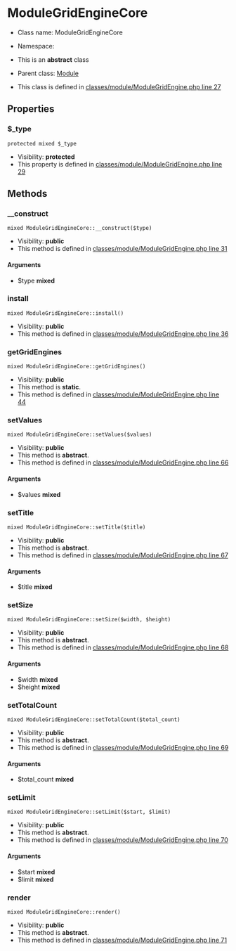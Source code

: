 ModuleGridEngineCore
===============






* Class name: ModuleGridEngineCore
* Namespace: 
* This is an **abstract** class
* Parent class: [Module](ModuleCore)

* This class is defined in [classes/module/ModuleGridEngine.php line 27](https://github.com/PrestaShop/PrestaShop/blob/1.6.1.1/classes/module/ModuleGridEngine.php#27)





Properties
----------


### $_type

    protected mixed $_type





* Visibility: **protected**
* This property is defined in [classes/module/ModuleGridEngine.php line 29](https://github.com/PrestaShop/PrestaShop/blob/1.6.1.1/classes/module/ModuleGridEngine.php#29)


Methods
-------


### __construct

    mixed ModuleGridEngineCore::__construct($type)





* Visibility: **public**
* This method is defined in [classes/module/ModuleGridEngine.php line 31](https://github.com/PrestaShop/PrestaShop/blob/1.6.1.1/classes/module/ModuleGridEngine.php#31)


#### Arguments
* $type **mixed**



### install

    mixed ModuleGridEngineCore::install()





* Visibility: **public**
* This method is defined in [classes/module/ModuleGridEngine.php line 36](https://github.com/PrestaShop/PrestaShop/blob/1.6.1.1/classes/module/ModuleGridEngine.php#36)




### getGridEngines

    mixed ModuleGridEngineCore::getGridEngines()





* Visibility: **public**
* This method is **static**.
* This method is defined in [classes/module/ModuleGridEngine.php line 44](https://github.com/PrestaShop/PrestaShop/blob/1.6.1.1/classes/module/ModuleGridEngine.php#44)




### setValues

    mixed ModuleGridEngineCore::setValues($values)





* Visibility: **public**
* This method is **abstract**.
* This method is defined in [classes/module/ModuleGridEngine.php line 66](https://github.com/PrestaShop/PrestaShop/blob/1.6.1.1/classes/module/ModuleGridEngine.php#66)


#### Arguments
* $values **mixed**



### setTitle

    mixed ModuleGridEngineCore::setTitle($title)





* Visibility: **public**
* This method is **abstract**.
* This method is defined in [classes/module/ModuleGridEngine.php line 67](https://github.com/PrestaShop/PrestaShop/blob/1.6.1.1/classes/module/ModuleGridEngine.php#67)


#### Arguments
* $title **mixed**



### setSize

    mixed ModuleGridEngineCore::setSize($width, $height)





* Visibility: **public**
* This method is **abstract**.
* This method is defined in [classes/module/ModuleGridEngine.php line 68](https://github.com/PrestaShop/PrestaShop/blob/1.6.1.1/classes/module/ModuleGridEngine.php#68)


#### Arguments
* $width **mixed**
* $height **mixed**



### setTotalCount

    mixed ModuleGridEngineCore::setTotalCount($total_count)





* Visibility: **public**
* This method is **abstract**.
* This method is defined in [classes/module/ModuleGridEngine.php line 69](https://github.com/PrestaShop/PrestaShop/blob/1.6.1.1/classes/module/ModuleGridEngine.php#69)


#### Arguments
* $total_count **mixed**



### setLimit

    mixed ModuleGridEngineCore::setLimit($start, $limit)





* Visibility: **public**
* This method is **abstract**.
* This method is defined in [classes/module/ModuleGridEngine.php line 70](https://github.com/PrestaShop/PrestaShop/blob/1.6.1.1/classes/module/ModuleGridEngine.php#70)


#### Arguments
* $start **mixed**
* $limit **mixed**



### render

    mixed ModuleGridEngineCore::render()





* Visibility: **public**
* This method is **abstract**.
* This method is defined in [classes/module/ModuleGridEngine.php line 71](https://github.com/PrestaShop/PrestaShop/blob/1.6.1.1/classes/module/ModuleGridEngine.php#71)



